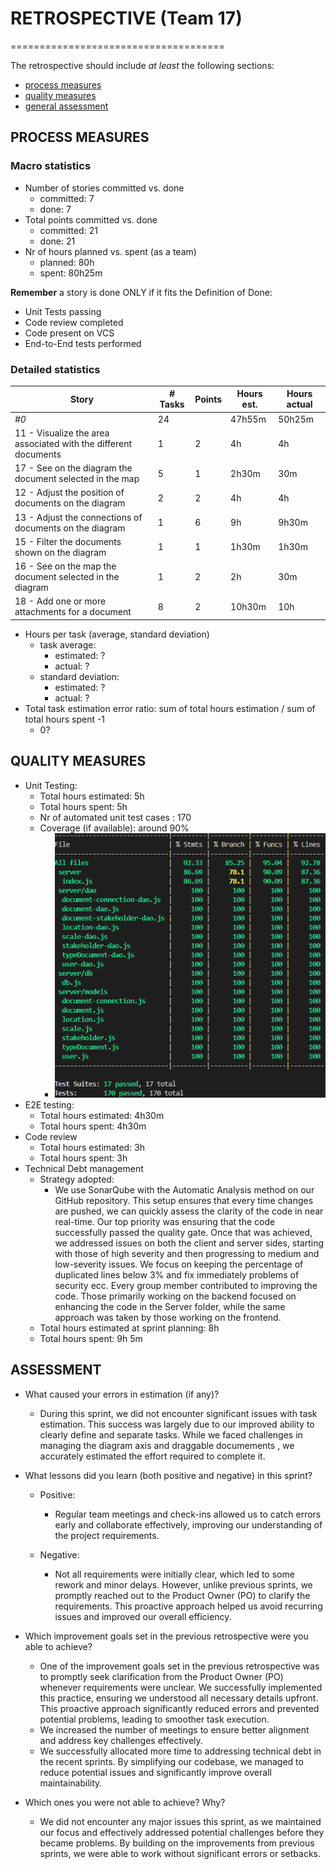 # RETROSPECTIVE (Team 17)
=====================================

The retrospective should include _at least_ the following
sections:

- [process measures](#process-measures)
- [quality measures](#quality-measures)
- [general assessment](#assessment)

## PROCESS MEASURES 


### Macro statistics

- Number of stories committed vs. done
  - committed: 7
  - done: 7
- Total points committed vs. done
  - committed: 21
  - done: 21
- Nr of hours planned vs. spent (as a team)
  - planned: 80h 
  - spent: 80h25m

**Remember**  a story is done ONLY if it fits the Definition of Done:
 
- Unit Tests passing
- Code review completed
- Code present on VCS
- End-to-End tests performed

### Detailed statistics

| Story  | # Tasks | Points | Hours est. | Hours actual |
|--------|---------|--------|------------|--------------|
| _#0_                                            | 24      |        | 47h55m    | 50h25m      |
| 11 - Visualize the area associated with the different documents     | 1       | 2      | 4h        | 4h           |
| 17 - See on the diagram the document selected in the map                          |    5    | 1      | 2h30m         | 30m       |
| 12 -  Adjust the position of documents on the diagram                    | 2       | 2      | 4h        | 4h      |
| 13 -  Adjust the connections of documents on the diagram         | 1      | 6      | 9h        | 9h30m      |
| 15 -  Filter the documents shown on the diagram         | 1      | 1      | 1h30m        | 1h30m      |
| 16 -  See on the map the document selected in the diagram         | 1      | 2      | 2h        | 30m      |
| 18 -  Add one or more attachments for a document         | 8      | 2      | 10h30m        | 10h      |
- Hours per task (average, standard deviation)
  - task average:
    - estimated: ? 
    - actual: ?
  - standard deviation:
    - estimated: ?
    - actual: ?
- Total task estimation error ratio: sum of total hours estimation / sum of total hours spent -1
  - 0?

  
## QUALITY MEASURES 

- Unit Testing:
  - Total hours estimated: 5h
  - Total hours spent: 5h
  - Nr of automated unit test cases : 170 
  - Coverage (if available): around 90%
    - ![Coverage](../images/test_report/sprint4.png)
- E2E testing:
  - Total hours estimated: 4h30m
  - Total hours spent: 4h30m
- Code review 
  - Total hours estimated: 3h
  - Total hours spent: 3h
- Technical Debt management
  - Strategy adopted: 
    - We use SonarQube with the Automatic Analysis method on our GitHub repository. This setup ensures that every time changes are pushed, we can quickly assess the clarity of the code in near real-time.
        Our top priority was ensuring that the code successfully passed the quality gate.
        Once that was achieved, we addressed issues on both the client and server sides, starting with those of high severity and then progressing to medium and low-severity issues.
        We focus  on keeping the percentage of duplicated lines below 3% and fix immediately problems of security ecc.
        Every group member contributed to improving the code. Those primarily working on the backend focused on enhancing the code in the Server folder, while the same approach was taken by those working on the frontend. 
  - Total hours estimated at sprint planning: 8h
  - Total hours spent: 9h 5m
  
## ASSESSMENT

- What caused your errors in estimation (if any)?

  - During this sprint, we did not encounter significant issues with task estimation. This success was largely due to our improved ability to clearly define and separate tasks. While we faced challenges in managing the diagram axis and draggable documements , we accurately estimated the effort required to complete it.

- What lessons did you learn (both positive and negative) in this sprint?

  - Positive:

    - Regular team meetings and check-ins allowed us to catch errors early and collaborate effectively, improving our understanding of the project requirements.

  - Negative:

    - Not all requirements were initially clear, which led to some rework and minor delays. However, unlike previous sprints, we promptly reached out to the Product Owner (PO) to clarify the requirements. This proactive approach helped us avoid recurring issues and improved our overall efficiency.

- Which improvement goals set in the previous retrospective were you able to achieve?

  - One of the improvement goals set in the previous retrospective was to promptly seek clarification from the Product Owner (PO) whenever requirements were unclear. We successfully implemented this practice, ensuring we understood all necessary details upfront. This proactive approach significantly reduced errors and prevented potential problems, leading to smoother task execution.
  - We increased the number of meetings to ensure better alignment and address key challenges effectively.
  - We successfully allocated more time to addressing technical debt in the recent sprints. By simplifying our codebase, we managed to reduce potential issues and significantly improve overall maintainability. 

- Which ones you were not able to achieve? Why?
  - We did not encounter any major issues this sprint, as we maintained our focus and effectively addressed potential challenges before they became problems. By building on the improvements from previous sprints, we were able to work without significant errors or setbacks.
